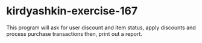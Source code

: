 # kirdyashkin-exercise-167
This program will ask for user discount and item status, apply discounts and process purchase transactions then, print out a report. 
